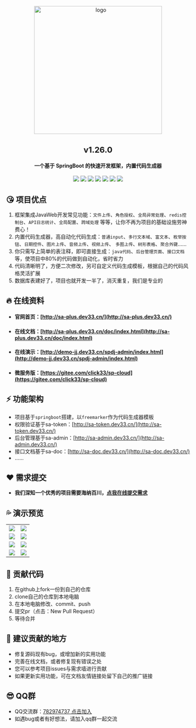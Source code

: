 <div align="center">
	<img alt="logo" src="https://gitee.com/click33/sa-plus/raw/master/sp-devdoc/sa-plus.png" width="350">
	<!-- <h2 align="center" style="font-size: 80px; font-weight: 700;">Sa-plus</h2> -->
</div>
<div align="center" style="margin-top: 30px; font-size: 22px;"><b>v1.26.0</b></div>
<h4 align="center">一个基于 SpringBoot 的快速开发框架，内置代码生成器</h4>
<p align="center">
	<a href="https://gitee.com/click33/sa-plus/stargazers"><img src="https://gitee.com/click33/sa-plus/badge/star.svg"></a>
	<a href='https://gitee.com/click33/sa-plus/members'><img src='https://gitee.com/click33/sa-plus/badge/fork.svg'></a>
	<a href="https://github.com/click33/sa-plus/stargazers"><img src="https://img.shields.io/github/stars/click33/sa-plus?style=flat-square&logo=GitHub"></a>
	<a href="https://github.com/click33/sa-plus/watchers"><img src="https://img.shields.io/github/watchers/click33/sa-plus?style=flat-square&logo=GitHub"></a>
	<a href="https://github.com/click33/sa-plus/network/members"><img src="https://img.shields.io/github/forks/click33/sa-plus?style=flat-square&logo=GitHub"></a>
	<a href="https://github.com/click33/sa-plus/issues"><img src="https://img.shields.io/github/issues/click33/sa-plus.svg?style=flat-square&logo=GitHub"></a>
	<a href="https://github.com/click33/sa-plus/blob/master/LICENSE"><img src="https://img.shields.io/github/license/click33/sa-plus.svg?style=flat-square&logo=GitHub"></a>
</p>


## 😘 项目优点 
1. 框架集成JavaWeb开发常见功能：`文件上传`、`角色授权`、`全局异常处理`、`redis控制台`、`API日志统计`、`全局配置`、`跨域处理` 等等，让你不再为项目的基础设施劳神费心！
2. 内置代码生成器，高自动化代码生成：`普通input`、`多行文本域`、`富文本`、`枚举按钮`、`日期控件`、`图片上传`、`音频上传`、`视频上传`、 `多图上传`、`树形表格`、`聚合外键`......
3. 你只需写上简单的表注释，即可直接生成：`java代码`、`后台管理页面`、`接口文档`等，使项目中80%的代码做到自动化，省时省力
4. 代码清晰明了，方便二次修改，另可自定义代码生成模板，根据自己的代码风格灵活扩展
5. 数据库表建好了，项目也就开发一半了，消灭重复，我们是专业的


## 🔥 在线资料 
- #### 官网首页：[http://sa-plus.dev33.cn/](http://sa-plus.dev33.cn/)
- #### 在线文档：[http://sa-plus.dev33.cn/doc/index.html](http://sa-plus.dev33.cn/doc/index.html)
- #### 在线演示：[http://demo-jj.dev33.cn/spdj-admin/index.html](http://demo-jj.dev33.cn/spdj-admin/index.html)
- #### 微服务版：[https://gitee.com/click33/sp-cloud](https://gitee.com/click33/sp-cloud)


## ⚡ 功能架构 
- 项目基于`springboot`搭建，以`freemarker`作为代码生成器模板 
- 权限验证基于sa-token：[http://sa-token.dev33.cn/](http://sa-token.dev33.cn/)
- 后台管理基于sa-admin：[http://sa-admin.dev33.cn/](http://sa-admin.dev33.cn/)
- 接口文档基于sa-doc：[http://sa-doc.dev33.cn/](http://sa-doc.dev33.cn/)
- ...... 



## ❤️ 需求提交 
- **我们深知一个优秀的项目需要海纳百川，[点我在线提交需求](http://sa-app.dev33.cn/wall.html?name=sa-plus)**


## 💦 演示预览 
<table>
    <tr>
        <td><img src="https://color-test.oss-cn-qingdao.aliyuncs.com/sa-plus/pre-1.png"/></td>
        <td><img src="https://color-test.oss-cn-qingdao.aliyuncs.com/sa-plus/pre-2.png"/></td>
    </tr>
    <tr>
        <td><img src="https://color-test.oss-cn-qingdao.aliyuncs.com/sa-plus/pre-3.png"/></td>
        <td><img src="https://color-test.oss-cn-qingdao.aliyuncs.com/sa-plus/pre-4.png"/></td>
    </tr>
    <tr>
        <td><img src="https://color-test.oss-cn-qingdao.aliyuncs.com/sa-plus/pre-5.png"/></td>
        <td><img src="https://color-test.oss-cn-qingdao.aliyuncs.com/sa-plus/pre-6.png"/></td>
    </tr>
    <tr>
        <td><img src="https://color-test.oss-cn-qingdao.aliyuncs.com/sa-plus/pre-7.png"/></td>
        <td><img src="https://color-test.oss-cn-qingdao.aliyuncs.com/sa-plus/pre-8.png"/></td>
    </tr>
</table>




## 🔨 贡献代码 
1. 在github上fork一份到自己的仓库
2. clone自己的仓库到本地电脑
3. 在本地电脑修改、commit、push
4. 提交pr（点击：New Pull Request）
5. 等待合并


## 🌱 建议贡献的地方 
- 修复源码现有bug，或增加新的实用功能
- 完善在线文档，或者修复现有错误之处
- 您可以参考项目issues与需求墙进行贡献
- 如果更新实用功能，可在文档友情链接处留下自己的推广链接


## 😎 QQ群 
- QQ交流群：[782974737 点击加入](https://jq.qq.com/?_wv=1027&k=5DHN5Ib)
- 如遇bug或者有好想法，请加入qq群一起交流  



